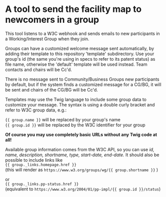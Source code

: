 
A tool to send the facility map to newcomers in a group
=======================================================

This tool listens to a W3C webhook and sends emails to 
new participants in a Working/Interest Group when they join.

Groups can have a customized welcome message sent automatically, by adding their template to this repository 'template' subdirectory. 
Use your group's id (the same you're using in specs to refer to its patent status) as file name, otherwise the 'default' template will be used instead.
Team contacts and chairs will be Cc'd.

There is no message sent to Community/Business Groups new participants by default, but if the system finds a customized message for a CG/BG, it will be sent 
and chairs of the CG/BG will be Cc'd.

Templates may use the Twig language to include some group data to customize your message.
The syntax is using a double curly bracket and refer to W3C group data, e.g.:

`{{ group.name }}`  will be replaced by your group's name  
`{{ group.id }}`  will be replaced by the W3C identifier for your group

__Of course you may use completely basic URLs without any Twig code at all!__

Available group information comes from the W3C API, so you can use
*id, name, description, shortname, type, start-date, end-date.*
It should also be possible to include links like  
`{{ group._links.homepage.href }}`  
(this will render as `https://www.w3.org/groups/wg/{{ group.shortname }}` )  

or  
`{{ group._links.pp-status.href }}`   
(equivalent to `https://www.w3.org/2004/01/pp-impl/{{ group.id }}/status`)

